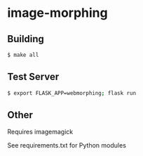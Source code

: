 # image-morphing

## Building

```bash
$ make all
```

## Test Server

```bash
$ export FLASK_APP=webmorphing; flask run 
```

## Other

Requires imagemagick

See requirements.txt for Python modules
